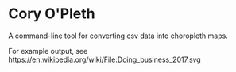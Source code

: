 # Cory O'Pleth

A command-line tool for converting csv data into choropleth maps.

For example output, see https://en.wikipedia.org/wiki/File:Doing_business_2017.svg
